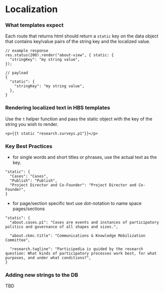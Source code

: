 # Localization

### What templates expect
Each route that returns html should return a `static` key on the data object that contains key/value pairs of the string key and the localized value.

```
// example response
res.status(200).render("about-view", { static: {
  "stringKey": "my string value",
});

// payload
{
  "static": {
    "stringKey": "my string value",
  },
}
```

### Rendering localized text in HBS templates
Use the `t` helper function and pass the static object with the key of the string you wish to render.
```
<p>{{t static "research.surveys.p1"}}</p>
```

### Key Best Practices
- for single words and short titles or phrases, use the actual text as the key.
```
"static": {
  "Cases": "Cases",
  "Publish": "Publish",
  "Project Director and Co-Founder": "Project Director and Co-Founder",
}
```

- for page/section specific text use dot-notation to name space pages/sections
```
"static": {
  "about.cases.p1": "Cases are events and instances of participatory politics and governance of all shapes and sizes.",

  "about.ckmc.title": "Communications & Knowledge Mobilization Committee",

  "research.tagline": "Participedia is guided by the research question: What kinds of participatory processes work best, for what purposes, and under what conditions?",
}
```

### Adding new strings to the DB
TBD
